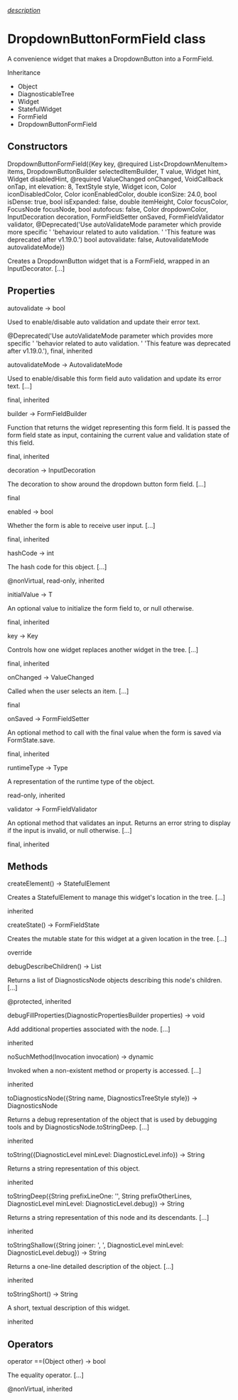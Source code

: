 [*description*][description]

# DropdownButtonFormField<T> class #

A convenience widget that makes a DropdownButton into a FormField.

Inheritance

 *  Object
 *  DiagnosticableTree
 *  Widget
 *  StatefulWidget
 *  FormField<T>
 *  DropdownButtonFormField

## Constructors ##

DropdownButtonFormField(\{Key key, @required List<DropdownMenuItem<T>> items, DropdownButtonBuilder selectedItemBuilder, T value, Widget hint, Widget disabledHint, @required ValueChanged<T> onChanged, VoidCallback onTap, int elevation: 8, TextStyle style, Widget icon, Color iconDisabledColor, Color iconEnabledColor, double iconSize: 24.0, bool isDense: true, bool isExpanded: false, double itemHeight, Color focusColor, FocusNode focusNode, bool autofocus: false, Color dropdownColor, InputDecoration decoration, FormFieldSetter<T> onSaved, FormFieldValidator<T> validator, @Deprecated('Use autoValidateMode parameter which provide more specific ' 'behaviour related to auto validation. ' 'This feature was deprecated after v1.19.0.') bool autovalidate: false, AutovalidateMode autovalidateMode\})

Creates a DropdownButton widget that is a FormField, wrapped in an InputDecorator. \[...\]

## Properties ##

autovalidate → bool

Used to enable/disable auto validation and update their error text.

@Deprecated('Use autoValidateMode parameter which provides more specific ' 'behavior related to auto validation. ' 'This feature was deprecated after v1.19.0.'), final, inherited

autovalidateMode → AutovalidateMode

Used to enable/disable this form field auto validation and update its error text. \[...\]

final, inherited

builder → FormFieldBuilder<T>

Function that returns the widget representing this form field. It is passed the form field state as input, containing the current value and validation state of this field.

final, inherited

decoration → InputDecoration

The decoration to show around the dropdown button form field. \[...\]

final

enabled → bool

Whether the form is able to receive user input. \[...\]

final, inherited

hashCode → int

The hash code for this object. \[...\]

@nonVirtual, read-only, inherited

initialValue → T

An optional value to initialize the form field to, or null otherwise.

final, inherited

key → Key

Controls how one widget replaces another widget in the tree. \[...\]

final, inherited

onChanged → ValueChanged<T>

Called when the user selects an item. \[...\]

final

onSaved → FormFieldSetter<T>

An optional method to call with the final value when the form is saved via FormState.save.

final, inherited

runtimeType → Type

A representation of the runtime type of the object.

read-only, inherited

validator → FormFieldValidator<T>

An optional method that validates an input. Returns an error string to display if the input is invalid, or null otherwise. \[...\]

final, inherited

## Methods ##

createElement() → StatefulElement

Creates a StatefulElement to manage this widget's location in the tree. \[...\]

inherited

createState() → FormFieldState<T>

Creates the mutable state for this widget at a given location in the tree. \[...\]

override

debugDescribeChildren() → List<DiagnosticsNode>

Returns a list of DiagnosticsNode objects describing this node's children. \[...\]

@protected, inherited

debugFillProperties(DiagnosticPropertiesBuilder properties) → void

Add additional properties associated with the node. \[...\]

inherited

noSuchMethod(Invocation invocation) → dynamic

Invoked when a non-existent method or property is accessed. \[...\]

inherited

toDiagnosticsNode(\{String name, DiagnosticsTreeStyle style\}) → DiagnosticsNode

Returns a debug representation of the object that is used by debugging tools and by DiagnosticsNode.toStringDeep. \[...\]

inherited

toString(\{DiagnosticLevel minLevel: DiagnosticLevel.info\}) → String

Returns a string representation of this object.

inherited

toStringDeep(\{String prefixLineOne: '', String prefixOtherLines, DiagnosticLevel minLevel: DiagnosticLevel.debug\}) → String

Returns a string representation of this node and its descendants. \[...\]

inherited

toStringShallow(\{String joiner: ', ', DiagnosticLevel minLevel: DiagnosticLevel.debug\}) → String

Returns a one-line detailed description of the object. \[...\]

inherited

toStringShort() → String

A short, textual description of this widget.

inherited

## Operators ##

operator ==(Object other) → bool

The equality operator. \[...\]

@nonVirtual, inherited


[description]: https://github.com/flutter/flutter/blob/master/packages/flutter/lib/src/material/dropdown.dart#L1436